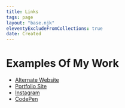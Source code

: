 ```yaml
---
title: Links
tags: page
layout: "base.njk"
eleventyExcludeFromCollections: true
date: Created
---
```


<h1>Examples Of My Work</h1>

- [Alternate Website][def4]
- [Portfolio Site][def]
- [Instagram][def2]
- [CodePen][def3]

[def]: https://www.frankjuval.com
[def2]: https://www.instagram.com/frankjuval
[def3]: https://codepen.io/frankDraws/
[def4]: https://frankdraws.github.io
